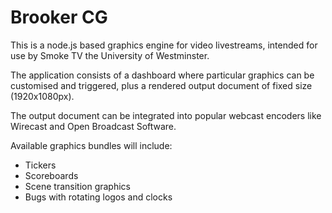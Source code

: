 Brooker CG
==========

This is a node.js based graphics engine for video livestreams, intended for use by Smoke TV the University of Westminster.

The application consists of a dashboard where particular graphics can be customised and triggered, plus a rendered output document of fixed size (1920x1080px).

The output document can be integrated into popular webcast encoders like Wirecast and Open Broadcast Software.

Available graphics bundles will include:

* Tickers
* Scoreboards
* Scene transition graphics
* Bugs with rotating logos and clocks
